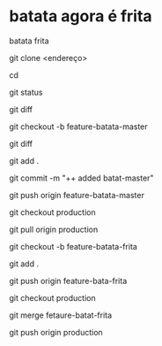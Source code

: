 # batata agora é frita
batata frita


git clone <endereço>

cd <nomedorepositorio>

git status

git diff

git checkout -b feature-batata-master

git diff

git add .

git commit -m "++ added batat-master"


git push origin feature-batata-master


git checkout production

git pull origin production

git checkout -b feature-batata-frita

git add .

git push origin feature-bata-frita

git checkout production

git merge fetaure-batat-frita

git push origin production


